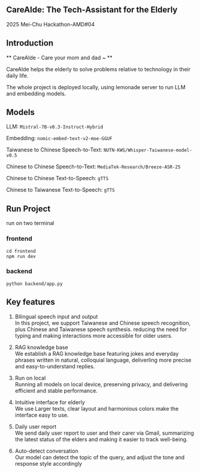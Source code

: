 ## CareAIde: The Tech-Assistant for the Elderly
2025 Mei-Chu Hackathon-AMD#04 
## Introduction

** CareAIde - Care your mom and dad ~ **

CareAIde helps the elderly to solve problems relative to technology in their daily life.

The whole project is deployed locally, using lemonade server to run LLM and embedding models.

## Models
LLM: `Mistral-7B-v0.3-Instruct-Hybrid`

Embedding: `nomic-embed-text-v2-moe-GGUF`

Taiwanese to Chinese Speech-to-Text: `NUTN-KWS/Whisper-Taiwanese-model-v0.5`

Chinese to Chinese Speech-to-Text: `MediaTek-Research/Breeze-ASR-25`

Chinese to Chinese Text-to-Speech: `gTTS`

Chinese to Taiwanese Text-to-Speech: `gTTS`

## Run Project
run on two terminal
### frontend
```
cd frontend
npm run dev
```
### backend
```
python backend/app.py
```
## Key features
1. Bilingual speech input and output\
   In this project, we support Taiwanese and Chinese speech recognition, plus Chinese and Taiwanese speech synthesis. reducing the need for typing and making interactions more accessible for older users.
 
2. RAG knowledge base\
   We establish a RAG knowledge base featuring jokes and everyday phrases written in natural, colloquial language, deliverling more precise and easy-to-understand replies.
3. Run on local\
   Running all models on local device, preserving privacy, and delivering efficient and stable performance.
4. Intuitive interface for elderly\
    We use Larger texts, clear layout and harmonious  colors make the interface easy to use.
5. Daily user report\
    We send daily user report to user and their carer via Gmail, summarizing the latest status of the elders and making it easier to track well-being.
6. Auto-detect conversation \
    Our model can detect the topic of the query, and adjust the tone and response style accordingly

